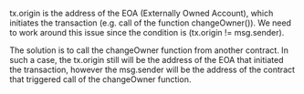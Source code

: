 tx.origin is the address of the EOA (Externally Owned Account), which initiates the transaction (e.g. call of the function changeOwner()). We need to work around this issue since the condition is (tx.origin != msg.sender).

The solution is to call the changeOwner function from another contract. In such a case, the tx.origin still will be the address of the EOA that initiated the transaction, however the msg.sender will be the address of the contract that triggered call of the changeOwner function.
